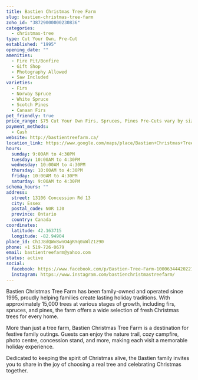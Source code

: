 ```yaml
---
title: Bastien Christmas Tree Farm
slug: bastien-christmas-tree-farm
zoho_id: "38729000000230836"
categories:
  - christmas-tree
type: Cut Your Own, Pre-Cut
established: "1995"
opening_date: ""
amenities:
  - Fire Pit/Bonfire
  - Gift Shop
  - Photography Allowed
  - Saw Included
varieties:
  - Firs
  - Norway Spruce
  - White Spruce
  - Scotch Pines
  - Canaan Firs
pet_friendly: true
price_range: $75 Cut Your Own Firs, Spruces, Pines Pre-Cuts vary by size
payment_methods:
  - Cash
website: http://bastientreefarm.ca/
location_link: https://www.google.com/maps/place/Bastien+Christmas+Tree+Farm/@42.163714999999996,-82.94904,14z/data=!4m8!1m2!2m1!1sBastien+Christmas+Tree+Farm!3m4!1s0x883b27ccbf16d4f1:0xddcf75565a31ad62!8m2!3d42.163714999999996!4d-82.94904
hours:
  sunday: 9:00AM to 4:30PM
  tuesday: 10:00AM to 4:30PM
  wednesday: 10:00AM to 4:30PM
  thursday: 10:00AM to 4:30PM
  friday: 10:00AM to 4:30PM
  saturday: 9:00AM to 4:30PM
schema_hours: ""
address:
  street: 13106 Concession Rd 13
  city: Essex
  postal_code: N0R 1J0
  province: Ontario
  country: Canada
coordinates:
  latitude: 42.163715
  longitude: -82.94904
place_id: ChIJ8dQWv8wnO4gRYq0xWlZ1z90
phone: +1 519-726-0679
email: bastientreefarm@yahoo.com
status: active
social:
  facebook: https://www.facebook.com/p/Bastien-Tree-Farm-100063444202214
  instagram: https://www.instagram.com/bastienchristmastreefarm/
---
```


Bastien Christmas Tree Farm has been family-owned and operated since 1995, proudly helping families create lasting holiday traditions. With approximately 15,000 trees at various stages of growth, including firs, spruces, and pines, the farm offers a wide selection of fresh Christmas trees for every home.

More than just a tree farm, Bastien Christmas Tree Farm is a destination for festive family outings. Guests can enjoy the nature trail, cozy campfire, photo centre, concession stand, and more, making each visit a memorable holiday experience.

Dedicated to keeping the spirit of Christmas alive, the Bastien family invites you to share in the joy of choosing a real tree and celebrating Christmas together.
